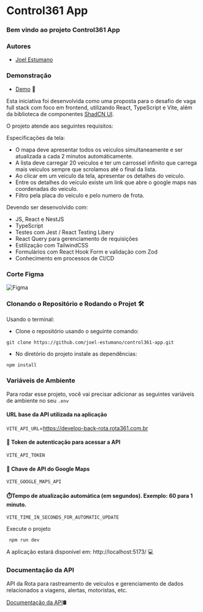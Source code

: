 # Control361 App

### Bem vindo ao projeto Control361 App

### Autores

- [Joel Estumano](https://www.joelestumano.com/)

### Demonstração

- [Demo](https://control361-app-bl7m.vercel.app/) 🚀

Esta iniciativa foi desenvolvida como uma proposta para o desafio de vaga full stack com foco em frontend, utilizando React, TypeScript e Vite, além da biblioteca de componentes [ShadCN UI](https://ui.shadcn.com/docs/installation/vite).

O projeto atende aos seguintes requisitos:

Especificações da tela:

- O mapa deve apresentar todos os veiculos simultaneamente e ser atualizada a cada 2 minutos automáticamente.
- A lista deve carregar 20 veiculos e ter um carrossel infinito que carrega mais veiculos sempre que scrolamos até o final da lista.
- Ao clicar em um veiculo da tela, apresentar os detalhes do veiculo.
- Entre os detalhes do veiculo existe um link que abre o google maps nas coordenadas do veiculo.
- Filtro pela placa do veiculo e pelo numero de frota.

Devendo ser desenvolvido com:

- JS, React e NestJS
- TypeScript
- Testes com Jest / React Testing Libery
- React Query para gerenciamento de requisições
- Estilização com TailwindCSS
- Formulários com React Hook Form e validação com Zod
- Conhecimento em processos de CI/CD

### Corte Figma

![Figma](https://joel-estumano.github.io/public/img/apps/teste-control361-figma.png)

### Clonando o Repositório e Rodando o Projet 🛠️

Usando o terminal:

- Clone o repositório usando o seguinte comando:

```
git clone https://github.com/joel-estumano/control361-app.git
```

- No diretório do projeto instale as dependências:

```
npm install
```

### Variáveis de Ambiente

Para rodar esse projeto, você vai precisar adicionar as seguintes variáveis de ambiente no seu `.env`

#### URL base da API utilizada na aplicação

`VITE_API_URL`=https://develop-back-rota.rota361.com.br

#### 🔑 Token de autenticação para acessar a API

`VITE_API_TOKEN`

#### 🔑 Chave de API do Google Maps

`VITE_GOOGLE_MAPS_API`

#### ⏱️Tempo de atualização automática (em segundos). Exemplo: 60 para 1 minuto.

`VITE_TIME_IN_SECONDS_FOR_AUTOMATIC_UPDATE`

Execute o projeto

```
 npm run dev
```

A aplicação estará disponível em: http://localhost:5173/ 💻

### Documentação da API

API da Rota para rastreamento de veículos e gerenciamento de dados relacionados a viagens, alertas, motoristas, etc.

[Documentação da API](https://develop-back-rota.rota361.com.br/recruitment)🛢️
